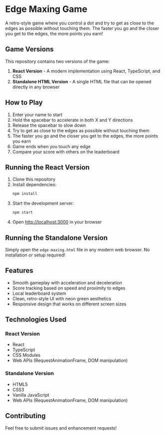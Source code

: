 # Edge Maxing Game

A retro-style game where you control a dot and try to get as close to the edges as possible without touching them. The faster you go and the closer you get to the edges, the more points you earn!

## Game Versions

This repository contains two versions of the game:

1. **React Version** - A modern implementation using React, TypeScript, and CSS
2. **Standalone HTML Version** - A single HTML file that can be opened directly in any browser

## How to Play

1. Enter your name to start
2. Hold the spacebar to accelerate in both X and Y directions
3. Release the spacebar to slow down
4. Try to get as close to the edges as possible without touching them
5. The faster you go and the closer you get to the edges, the more points you earn
6. Game ends when you touch any edge
7. Compare your score with others on the leaderboard

## Running the React Version

1. Clone this repository
2. Install dependencies:
   ```bash
   npm install
   ```
3. Start the development server:
   ```bash
   npm start
   ```
4. Open [http://localhost:3000](http://localhost:3000) in your browser

## Running the Standalone Version

Simply open the `edge-maxing.html` file in any modern web browser. No installation or setup required!

## Features

- Smooth gameplay with acceleration and deceleration
- Score tracking based on speed and proximity to edges
- Local leaderboard system
- Clean, retro-style UI with neon green aesthetics
- Responsive design that works on different screen sizes

## Technologies Used

### React Version
- React
- TypeScript
- CSS Modules
- Web APIs (RequestAnimationFrame, DOM manipulation)

### Standalone Version
- HTML5
- CSS3
- Vanilla JavaScript
- Web APIs (RequestAnimationFrame, DOM manipulation)

## Contributing

Feel free to submit issues and enhancement requests!